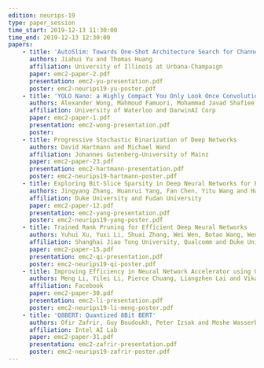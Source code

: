 ```yaml
---
edition: neurips-19
type: paper_session
time_start: 2019-12-13 11:30:00
time_end: 2019-12-13 12:30:00
papers:
    - title: 'AutoSlim: Towards One-Shot Architecture Search for Channel Numbers'
      authors: Jiahui Yu and Thomas Huang
      affiliation: University of Illinois at Urbana-Champaign
      paper: emc2-paper-2.pdf
      presentation: emc2-yu-presentation.pdf
      poster: emc2-neurips19-yu-poster.pdf
    - title: 'YOLO Nano: a Highly Compact You Only Look Once Convolutional Neural Network for Object Detection'
      authors: Alexander Wong, Mahmoud Famuori, Mohammad Javad Shafiee, Francis Li, Brendan Chwyl and Jonathan Chung
      affiliation: University of Waterloo and DarwinAI Corp
      paper: emc2-paper-1.pdf
      presentation: emc2-wong-presentation.pdf
      poster:
    - title: Progressive Stochastic Binarization of Deep Networks
      authors: David Hartmann and Michael Wand
      affiliation: Johannes Gutenberg-University of Mainz
      paper: emc2-paper-23.pdf
      presentation: emc2-hartmann-presentation.pdf
      poster: emc2-neurips19-hartmann-poster.pdf
    - title: Exploring Bit-Slice Sparsity in Deep Neural Networks for Efficient ReRAM-Based Deployment
      authors: Jingyang Zhang, Huanrui Yang, Fan Chen, Yitu Wang and Hai Li
      affiliation: Duke University and Fudan University
      paper: emc2-paper-12.pdf
      presentation: emc2-yang-presentation.pdf
      poster: emc2-neurips19-yang-poster.pdf
    - title: Trained Rank Pruning for Efficient Deep Neural Networks
      authors: Yuhui Xu, Yuxi Li, Shuai Zhang, Wei Wen, Botao Wang, Wenrui Dai, Yingyong Qi, Yiran Chen, Weiyao Lin and Hongkai Xiong
      affiliation: Shanghai Jiao Tong University, Qualcomm and Duke University
      paper: emc2-paper-15.pdf
      presentation: emc2-qi-presentation.pdf
      poster: emc2-neurips19-qi-poster.pdf
    - title: Improving Efficiency in Neural Network Accelerator using Operands Hamming Distance Optimization
      authors: Meng Li, Yilei Li, Pierce Chuang, Liangzhen Lai and Vikas Chandra
      affiliation: Facebook
      paper: emc2-paper-30.pdf
      presentation: emc2-li-presentation.pdf
      poster: emc2-neurips19-li-meng-poster.pdf
    - title: 'Q8BERT: Quantized 8Bit BERT'
      authors: Ofir Zafrir, Guy Boudoukh, Peter Izsak and Moshe Wasserblat
      affiliation: Intel AI Lab
      paper: emc2-paper-31.pdf
      presentation: emc2-zafrir-presentation.pdf
      poster: emc2-neurips19-zafrir-poster.pdf
---
```

